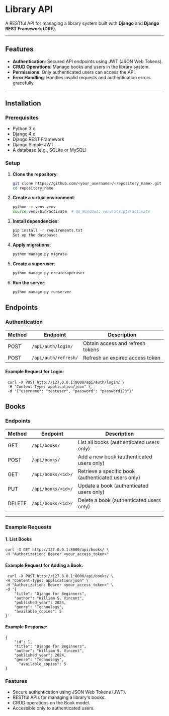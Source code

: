 # Library API

A RESTful API for managing a library system built with **Django** and **Django REST Framework (DRF)**.

---

## Features
- **Authentication**: Secured API endpoints using JWT (JSON Web Tokens).
- **CRUD Operations**: Manage books and users in the library system.
- **Permissions**: Only authenticated users can access the API.
- **Error Handling**: Handles invalid requests and authentication errors gracefully.

---

## Installation

### Prerequisites
- Python 3.x
- Django 4.x
- Django REST Framework
- Django Simple JWT
- A database (e.g., SQLite or MySQL)

### Setup
1. **Clone the repository**:
   ```bash
   git clone https://github.com/<your_username>/<repository_name>.git
   cd repository_name
2. **Create a virtual environment**:

   ```bash
   python -m venv venv
   source venv/bin/activate  # On Windows: venv\Scripts\activate
3. **Install dependencies**:

   ```bash
   pip install -r requirements.txt
   Set up the database:

4. **Apply migrations**:
   ```bash
   python manage.py migrate
5. **Create a superuser**:
   ```bash
   python manage.py createsuperuser
6. **Run the server**:
   ```bash
   python manage.py runserver
## Endpoints

### Authentication
| Method | Endpoint           | Description                           |
|--------|---------------------|---------------------------------------|
| POST   | `/api/auth/login/`  | Obtain access and refresh tokens      |
| POST   | `/api/auth/refresh/`| Refresh an expired access token       |

#### Example Request for Login:
   
     curl -X POST http://127.0.0.1:8000/api/auth/login/ \
     -H "Content-Type: application/json" \
     -d '{"username": "testuser", "password": "password123"}'

## Books

### Endpoints

| Method | Endpoint          | Description                              |
|--------|-------------------|------------------------------------------|
| GET    | `/api/books/`      | List all books (authenticated users only) |
| POST   | `/api/books/`      | Add a new book (authenticated users only) |
| GET    | `/api/books/<id>/` | Retrieve a specific book (authenticated users only) |
| PUT    | `/api/books/<id>/` | Update a book (authenticated users only) |
| DELETE | `/api/books/<id>/` | Delete a book (authenticated users only) |

---

### Example Requests

#### 1. **List Books**

    curl -X GET http://127.0.0.1:8000/api/books/ \
    -H "Authorization: Bearer <your_access_token>"
#### Example Request for Adding a Book:

     curl -X POST http://127.0.0.1:8000/api/books/ \
    -H "Content-Type: application/json" \
    -H "Authorization: Bearer <your_access_token>" \
    -d '{
        "title": "Django for Beginners",
        "author": "William S. Vincent",
        "published_year": 2024,
        "genre": "Technology",
        "available_copies": 5
    }'
#### Example Response:
    {
        "id": 1,
        "title": "Django for Beginners",
        "author": "William S. Vincent",
        "published_year": 2024,
        "genre": "Technology",
          "available_copies": 5
    }
### Features
- Secure authentication using JSON Web Tokens (JWT).
- RESTful APIs for managing a library's books.
- CRUD operations on the Book model.
- Accessible only to authenticated users.

